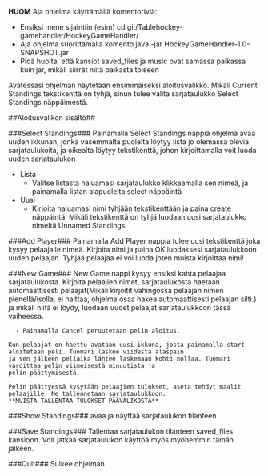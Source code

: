**HUOM** Aja ohjelma käyttämällä komentoriviä:
  - Ensiksi mene sijaintiin (esim) cd git/Tablehockey-gamehandler/HockeyGameHandler/
  - Aja ohjelma suorittamalla komento java -jar HockeyGameHandler-1.0-SNAPSHOT.jar
  - Pidä huolta, että kansiot saved_files ja music ovat samassa paikassa kuin jar, mikäli siirrät niitä paikasta toiseen
  
Avatessasi ohjelman näytetään ensimmäiseksi aloitusvalikko. Mikäli Current Standings tekstikenttä on tyhjä, sinun tulee
valita sarjataulukko Select Standings näppäimestä. 

##Aloitusvalikon sisältö##

###Select Standings###
  Painamalla Select Standings nappia ohjelma avaa uuden ikkunan, jonka vasemmalta puolelta löytyy lista jo olemassa olevia
  sarjataulukoita, ja oikealta löytyy tekstikenttä, johon kirjoittamalla voit luoda uuden sarjataulukon
  - Lista
    - Valitse listasta haluamasi sarjataulukko klikkaamalla sen nimeä, ja painamalla listan alapuolelta select näppäintä
  - Uusi
    - Kirjoita haluamasi nimi tyhjään tekstikenttään ja paina create näppäintä. Mikäli tekstikenttä on tyhjä luodaan uusi
    sarjataulukko nimeltä Unnamed Standings.
  
  ###Add Player###
    Painamalla Add Player nappia tulee uusi tekstikenttä joka kysyy pelaajalle nimeä. Kirjoita nimi ja paina OK luodaksesi 
    sarjataulukkoon uuden pelaajan. Tyhjää pelaajaa ei voi luoda joten muista kirjoittaa nimi! 
    
  ###New Game###
    New Game nappi kysyy ensiksi kahta pelaajaa sarjataulukosta. Kirjoita pelaajien nimet, sarjataulukosta haetaan
    automaattisesti pelaajat(Mikäli kirjoitit vahingossa pelaajan nimen pienellä/isolla, ei haittaa, ohjelma osaa hakea automaattisesti
    pelaajan silti.) ja mikäli niitä ei löydy, luodaan uudet pelaajat sarjataulukkoon tässä vaiheessa.
    
      - Painamalla Cancel peruutetaan pelin aloitus.
    
    Kun pelaajat on haettu avataan uusi ikkuna, josta painamalla start aloitetaan peli. Tuomari laskee viidestä alaspäin
    ja sen jälkeen peliaika lähtee laskemaan kohti nollaa. Tuomari varoittaa pelin viimeisestä minuutista ja
    pelin päättymisestä.
    
    Pelin päättyessä kysytään pelaajien tulokset, aseta tehdyt maalit pelaajille. Ne tallennetaan sarjataulukkoon.
    **MUISTA TALLENTAA TULOKSET PÄÄVALIKOSTA**
    
  ###Show Standings###
     avaa ja näyttää sarjataulukon tilanteen.
    
  ###Save Standings###
    Tallentaa sarjataulukon tilanteen saved_files kansioon. Voit jatkaa sarjataulukon käyttöä myös myöhemmin
    tämän jälkeen.
    
  ###Quit###
    Sulkee ohjelman
  
